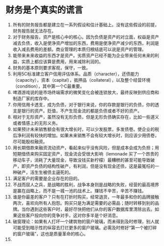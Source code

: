 # 财务是个真实的谎言

1. 所有的财务报告都是建立在一系列假设和估计基础上。没有这些假设的前提，财务报告就无法存在。
2. 对于财务报告，资产是核心中的核心。因为负债是资产的对立面，权益是资产减去负债，收入是使净资产增加的东西，费用是使净资产减少的东西，利润是收入减去费用的差额。商业管理的本质归根结底可以说是资产的管理。
3. 能带来未来收益的东西才是资产。劣质资产已经不能为企业带来任何未来的利益，实质上都应该算是费用，用来减除利润的。
4. 财务的基本原则要求客观，保守，一致。
5. 利用5C标准建立客户信用评估体系。品质（character），还债能力（capacity），资本（capital），抵押品（collateral），以及整个经营环境（condition），其中第一个C最重要。
6. 啤酒游戏说的是市场终端需求的微笑变化会被连锁放大，最终反映到供应商和制造厂家的库存中。
7. 你用信用卡透支，成为负债，对于银行来说，你的存款是银行的负债，你的透支是银行的资产。贬值，不产生现金流的都是负债或者不好的资产。
8. 相对于无形资产，虽然没有无形负债，但是无形负债确实存在，比如一些道义或者情感上的无形义务。
9. 如果预计未来销售额会有很大增长时，可以少发股票，多发债卷。使企业的税后净利润有较快的增加。如果未来销售不会有较大增长时，则应该少用债卷，尽可能股权融资。
10. 用长期借款来融资流动资产，看起来似乎没有风险，但是成本会成为负担；用短期借债来购买固定资产，现金流会受很大影响（lemonade 买了一个昂贵的移动车子，消耗了大量现金，导致没钱买新柠檬）最糟糕的甚至可能导致破产，即资产负债的结构性破产，有利润，但是没有现金还债，这是最冤枉的一种破产，活生生被债主逼死的。
11. 满足客户的需要是企业存在的目的。
12. 不战而屈人之兵，是战略的胜利，战争本身则是战略的失败，经营的最高境界是赢在战略上，而不是一城一池的战术上。赚钱不辛苦，辛苦不赚钱。
13. 谁是你最差的客户？只有在打折时购买，经常退货，一年最多和你的品牌接触两次，喜欢向所有人抱怨。购买只是为满足需要的必需品；随时转移到别的品牌。当你遇到这些客户时，最好尽快把他们从你的客户数据库里清除出去。如果这些客户投向你的竞争对手，这对你多半是个好消息。
14. 破窗理论：如果有人打坏一个建筑物的窗户玻璃，而未得到及时修理，别人就可能受到暗示性的纵容去打烂更多的窗户玻璃。必需及时修好“第一个被打碎的窗户玻璃”，这也是质量革命的核心。
15. 
